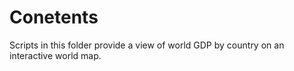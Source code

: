 # Conetents
Scripts in this folder provide a view of world GDP by country on an interactive world map.
